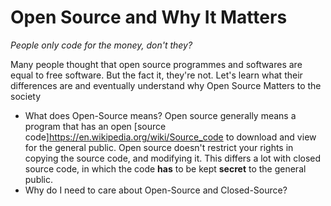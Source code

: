 # Open Source and Why It Matters
_People only code for the money, don't they?_

Many people thought that open source programmes and softwares are equal to free software. But the fact it, they're not.
Let's learn what their differences are and eventually understand why Open Source Matters to the society

- What does Open-Source means?
Open source generally means a program that has an open [source code]https://en.wikipedia.org/wiki/Source_code to download and view for the general public. Open source doesn't restrict your rights in copying the source code, and modifying it. This differs a lot with closed source code, in which the code **has** to be kept **secret** to the general public.
- Why do I need to care about Open-Source and Closed-Source?
